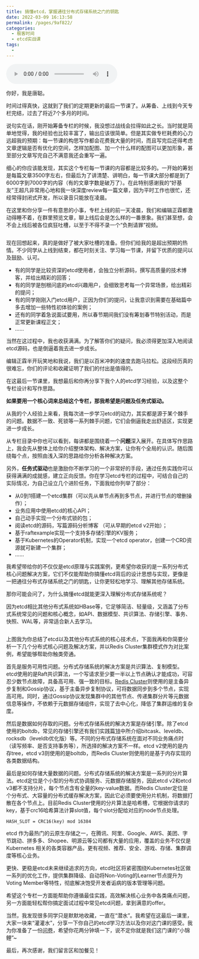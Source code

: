 ```yaml
---
title: 搞懂etcd，掌握通往分布式存储系统之门的钥匙
date: 2022-03-09 16:13:58
permalink: /pages/9af822/
categories:
  - 极客时间
  - etcd实战课
tags:
  - 
---
```

<audio title="结束语.搞懂etcd，掌握通往分布式存储系统之门的钥匙" src="https://static001.geekbang.org/resource/audio/38/65/3816f8492c18d8d7e3e9371d74235565.mp3" controls="controls"></audio> 
<p>你好，我是唐聪。</p><p>时间过得真快，这就到了我们的定期更新的最后一节课了。从筹备、上线到今天专栏完结，过去了将近7个多月的时间。</p><p>说句实在话，刚开始筹备专栏的时候，我没想过战线会拉得如此之长。当时就是简单地觉得，我的经验也比较丰富了，输出应该很简单。但是其实做专栏耗费的心力远超我的预期：每一节课的构思写作都会花费我大量的时间，而且写完后还得考虑文章逻辑是否有优化的空间，怎样加配图、加一个什么样的配图可以更加形象，甚至部分文章写完自己不满意我还会重写一遍。</p><p>细心的你应该能发现，其实这个专栏每一节课的内容都是比较多的。一开始的筹划是每篇文章3500字左右，但最后为了讲清楚、讲明白，每一节课大部分都是到了6000字到7000字的内容（有的文章字数是破万了）。在此特别感谢我的“好基友”王超凡非常用心地和我一块深度review每一篇文章，因为平时工作也很忙，还经常得封闭式开发，所以录音只能放在凌晨。</p><p>在这里和你分享一件有意思的小事，专栏上线的前一天凌晨，我们和编辑正霖都激动得睡不着，在群里预览文章，聊上线后会是怎么样的一番景象。我们甚至想，会不会上线后被各位疯狂吐槽，以至于不得不录一个“负荆请罪”视频。</p><p><img src="https://static001.geekbang.org/resource/image/45/c8/452c5eeed7d79d3cba7a145ae67f57c8.jpg?wh=1080*1642" alt=""></p><p>现在回想起来，真的是做好了被大家吐槽的准备。但你们给我的是超出预期的热情。不少同学从上线到结束，都在时刻关注、学习每一节课，并留下优质的提问以及鼓励、认可。</p><!-- [[[read_end]]] --><ul>
<li>有的同学是比较资深的etcd使用者，会独立分析源码，撰写高质量的技术博客，并给出精彩的回答；</li>
<li>有的同学是刨根问底的etcd兴趣用户，会细致思考每一个异常场景，给出精彩的提问；</li>
<li>有的同学刚刚入门etcd用户，正因为你们的提问，让我意识到需要在基础篇中多去增加一些特性初体验的案例；</li>
<li>还有的同学着急说面试要用，所以春节期间我们没有筹划春节特别活动，而是正常更新课程正文；</li>
<li>……</li>
</ul><p>当然在这过程中，我也收获满满。为了解答你们的疑问，我必须得更加深入地阅读etcd源码，也是倒逼着我去进一步成长。</p><p>编辑正霖半开玩笑地和我说，我们是以百米冲刺的速度去跑马拉松。这段经历真的很难忘，你们的评论和收藏证明了我们的付出是值得的。</p><p>在这最后一节课里，我想最后和你再分享下我个人的etcd学习经验，以及这整个专栏设计和写作思路。</p><p><strong>如果要用一个核心词来总结这个专栏，那我希望是问题及任务式驱动。</strong></p><p>从我的个人经验上来看，我每次进一步学习etcd的动力，其实都是源于某个棘手的问题。数据不一致、死锁等一系列棘手问题，它们会倒逼我走出舒适区，实现更进一步成长。</p><p>从专栏目录中你也可以看到，每讲都是围绕着一个<strong>问题</strong>深入展开。在具体写作思路上，我会先从整体上给你介绍整体架构、解决方案，让你有个全局的认识。随后围绕每个点，按照由浅入深的思路给你分析各种解决方案。</p><p>另外，<strong>任务式驱动</strong>也是激励你不断学习的一个非常好的手段，通过任务实践你可以获得满满的成就感，建立正向反馈。你在学习etcd专栏的过程中，可结合自己的实际情况，为自己设立几个进阶任务，下面我给你列举了部分：</p><ul>
<li>从0到1搭建一个etcd集群（可以先从单节点再到多节点，并进行节点的增删操作）；</li>
<li>业务应用中使用etcd的核心API；</li>
<li>自己动手实现一个分布式锁的包；</li>
<li>阅读etcd的源码，写篇源码分析博客 （可从早期的etcd v2开始）；</li>
<li>基于raftexample实现一个支持多存储引擎的KV服务；</li>
<li>基于Kubernetes的Operator机制，实现一个etcd operator，创建一个CRD资源就可新建一个集群；</li>
<li>……</li>
</ul><p>我希望带给你的不仅仅是etcd原理与实践案例，更希望你收获的是一系列分布式核心问题解决方案，它们不仅能帮助你搞懂etcd背后的设计思想与实现，更像是一把通往分布式存储系统之门的钥匙，让你更轻松地学习、理解其他存储系统。</p><p>那你可能会问了，为什么搞懂etcd就能更深入理解分布式存储系统呢？</p><p>因为etcd相比其他分布式系统如HBase等，它足够简洁、轻量级，又涵盖了分布式系统常见的问题和核心概念，如API、数据模型、共识算法、存储引擎、事务、快照、WAL等，非常适合新人去学习。</p><p><img src="https://static001.geekbang.org/resource/image/7b/28/7b54b6ca9134c130bf3940c7db497928.png?wh=1920*1177" alt=""></p><p>上图我为你总结了etcd以及其他分布式系统的核心技术点，下面我再和你简要分析一下几个分布式核心问题及解决方案，并以Redis Cluster集群模式作为对比案例，希望能够帮助你触类旁通。</p><p>首先是服务可用性问题。分布式存储系统的解决方案是共识算法、复制模型。etcd使用的是Raft共识算法，一个写请求至少要一半以上节点确认才能成功，可容忍少数节点故障，具备高可用、强一致的目标。<a href="https://redis.io/topics/cluster-spec">Redis Cluster</a>则使用的是主备异步复制和Gossip协议，基于主备异步复制协议，可将数据同步到多个节点，实现高可用。同时，通过Gossip协议发现集群中的其他节点、传递集群分片等元数据信息等操作，不依赖于元数据存储组件，实现了去中心化，降低了集群运维的复杂度。</p><p>然后是数据如何存取的问题。分布式存储系统的解决方案是存储引擎。除了etcd使用的boltdb，常见的存储引擎还有我们实践篇<a href="https://time.geekbang.org/column/article/347136">18</a>中所介绍bitcask、leveldb、rocksdb（leveldb优化版）等。不同的分布式存储系统在面对不同业务痛点时（读写频率、是否支持事务等），所选择的解决方案不一样。etcd v2使用的是内存tree，etcd v3则使用的是boltdb，而Redis Cluster则使用的是基于内存实现的各类数据结构。</p><p>最后是如何存储大量数据的问题。分布式存储系统的解决方案是一系列的分片算法。etcd定位是个小型的分布式协调服务、元数据存储服务，因此etcd v2和etcd v3都不支持分片，每个节点含有全量的key-value数据。而Redis Cluster定位是个分布式、大容量的分布式缓存解决方案，因此它必须要使用分片机制，将数据打散在各个节点上。目前Redis Cluster使用的分片算法是哈希槽，它根据你请求的key，基于crc16哈希算法计算slot值，每个slot分配给对应的node节点处理。</p><pre><code>HASH_SLOT = CRC16(key) mod 16384
</code></pre><p>etcd 作为最热门的云原生存储之一，在腾讯、阿里、Google、AWS、美团、字节跳动、拼多多、Shopee、明源云等公司都有大量的应用，覆盖的业务不仅仅是 Kubernetes 相关的各类容器产品，更有视频、推荐、安全、游戏、存储、集群调度等核心业务。</p><p>更快、更稳是etcd未来继续追求的方向，etcd社区将紧密围绕Kubernetes社区做一系列的优化工作，提供集群降级、自动将Non-Voting的Learner节点提升为Voting Member等特性，彻底解决饱受开发者诟病的版本管理等问题。</p><p>希望这个专栏一方面能帮助你遵循最佳实践，高效解决核心业务中各类痛点问题，另一方面能轻松帮你搞定面试过程中常见etcd问题，拿到满意的offer。</p><p>当然，我发现很多同学只是默默地收藏，一直在“潜水”。我希望在这最后一课里，大家一块来“灌灌水”，分享一下你自己的etcd学习方法以及你对这门课的感受。我为你准备了一份<a href="https://jinshuju.net/f/sz6QOc">问卷</a>，希望你花两分钟填一下，说不定你就是我们这门课的“小锦鲤”~</p><p>最后，再次感谢，我们留言区和加餐见！</p>